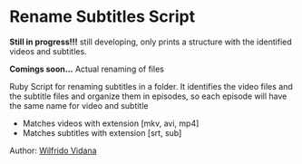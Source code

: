 # Rename Subtitles Script

**Still in progress!!!** still developing, only prints a structure with the identified videos and subtitles.

**Comings soon...** Actual renaming of files

Ruby Script for renaming subtitles in a folder. It identifies the video files and the subtitle files and organize them in episodes, so each episode will have the same name for video and subtitle 

* Matches videos with extension [mkv, avi, mp4]
* Matches subtitles with extension [srt, sub]

Author: [Wilfrido Vidana](wvidanas@gmail.com)

